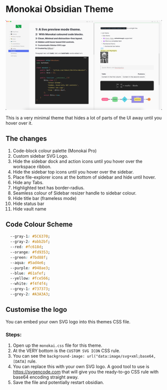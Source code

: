 # Monokai Obsidian Theme

![Monokai](./Monokai.jpeg)

This is a very minimal theme that hides a lot of parts of the UI away until you hover over it.

## The changes

1. Code-block colour palette (Monokai Pro)
1. Custom sidebar SVG Logo.
1. Hide the sidebar dock and action icons until you hover over the workspace ribbon.
1. Hide the sidebar top icons until you hover over the sidebar.
1. Place file-explorer icons at the bottom of sidebar and hide until hover.
1. Hide any Tabs.
1. Highlighted text has border-radius.
1. Seamless colour of Sidebar resizer handle to sidebar colour.
1. Hide title bar (frameless mode)
1. Hide status bar
1. Hide vault name

## Code Colour Scheme

```css
  --gray-1: #5C6370;
  --gray-2: #abb2bf;
  --red: #fc618d;
  --orange: #fd9353;
  --green: #7bd88f;
  --aqua: #5ad4e6;
  --purple: #948ae3;
  --blue: #61afef;
  --yellow: #fce566;
  --white: #f4f4f4;
  --grey-1: #737373;
  --grey-2: #A3A3A3; 
```

## Customise the logo

You can embed your own SVG logo into this themes CSS file.

### Steps:
1. Open up the `monokai.css` file for this theme.
1. At the VERY bottom is the `CUSTOM SVG ICON` CSS rule.
1. You can see the `background-image: url("data:image/svg+xml;base64,[DATA]` rule.
1. You can replace this with your own SVG logo. A good tool to use is https://svgencode.com that will give you the ready-to-go CSS rule with base64 encoding straight away.
1. Save the file and potentially restart obsidian.